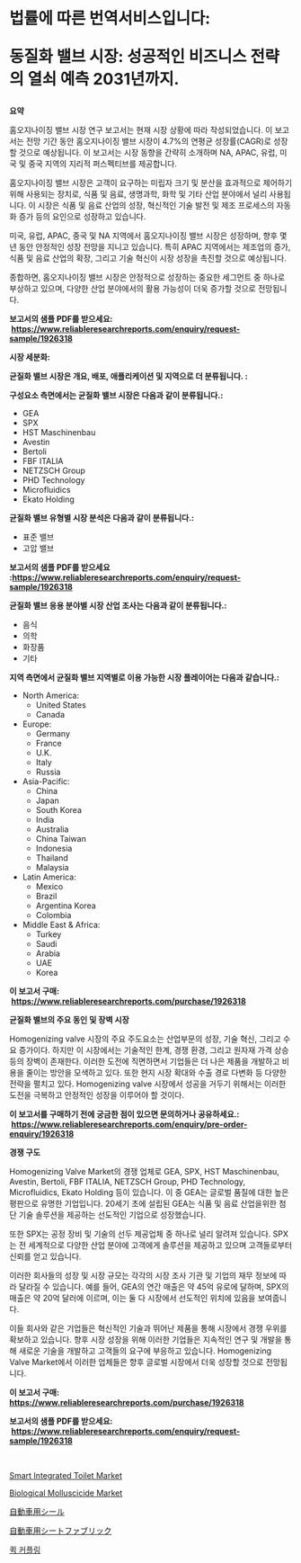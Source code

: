 <p><h1>법률에 따른 번역서비스입니다:

동질화 밸브 시장: 성공적인 비즈니스 전략의 열쇠 예측 2031년까지.</h1></p><p><strong>요약</strong></p>
<p><p>홈오지나이징 밸브 시장 연구 보고서는 현재 시장 상황에 따라 작성되었습니다. 이 보고서는 전망 기간 동안 홈오지나이징 밸브 시장이 4.7%의 연평균 성장률(CAGR)로 성장할 것으로 예상됩니다. 이 보고서는 시장 동향을 간략히 소개하며 NA, APAC, 유럽, 미국 및 중국 지역의 지리적 퍼스펙티브를 제공합니다.</p><p>홈오지나이징 밸브 시장은 고객이 요구하는 미립자 크기 및 분산을 효과적으로 제어하기 위해 사용되는 장치로, 식품 및 음료, 생명과학, 화학 및 기타 산업 분야에서 널리 사용됩니다. 이 시장은 식품 및 음료 산업의 성장, 혁신적인 기술 발전 및 제조 프로세스의 자동화 증가 등의 요인으로 성장하고 있습니다.</p><p>미국, 유럽, APAC, 중국 및 NA 지역에서 홈오지나이징 밸브 시장은 성장하며, 향후 몇 년 동안 안정적인 성장 전망을 지니고 있습니다. 특히 APAC 지역에서는 제조업의 증가, 식품 및 음료 산업의 확장, 그리고 기술 혁신이 시장 성장을 촉진할 것으로 예상됩니다.</p><p>종합하면, 홈오지나이징 밸브 시장은 안정적으로 성장하는 중요한 세그먼트 중 하나로 부상하고 있으며, 다양한 산업 분야에서의 활용 가능성이 더욱 증가할 것으로 전망됩니다.</p></p>
<p><strong>보고서의 샘플 PDF를 받으세요: &nbsp;<a href="https://www.reliableresearchreports.com/enquiry/request-sample/1926318">https://www.reliableresearchreports.com/enquiry/request-sample/1926318</a></strong></p>
<p><strong>시장 세분화:</strong></p>
<p><strong> 균질화 밸브 시장은 개요, 배포, 애플리케이션 및 지역으로 더 분류됩니다. :</strong></p>
<p><strong>구성요소 측면에서는 균질화 밸브 시장은 다음과 같이 분류됩니다.:</strong></p>
<p><ul><li>GEA</li><li>SPX</li><li>HST Maschinenbau</li><li>Avestin</li><li>Bertoli</li><li>FBF ITALIA</li><li>NETZSCH Group</li><li>PHD Technology</li><li>Microfluidics</li><li>Ekato Holding</li></ul></p>
<p><strong> 균질화 밸브 유형별 시장 분석은 다음과 같이 분류됩니다.:</strong></p>
<p><ul><li>표준 밸브</li><li>고압 밸브</li></ul></p>
<p><strong>보고서의 샘플 PDF를 받으세요 :<a href="https://www.reliableresearchreports.com/enquiry/request-sample/1926318">https://www.reliableresearchreports.com/enquiry/request-sample/1926318</a></strong></p>
<p><strong> 균질화 밸브 응용 분야별 시장 산업 조사는 다음과 같이 분류됩니다.:</strong></p>
<p><ul><li>음식</li><li>의학</li><li>화장품</li><li>기타</li></ul></p>
<p><strong>지역 측면에서 균질화 밸브 지역별로 이용 가능한 시장 플레이어는 다음과 같습니다.:</strong></p>
<p><ul>
    <li>
        North America:
        <ul>
            <li>United States</li>
            <li>Canada</li>
        </ul>
    </li>
    <li>
        Europe:
        <ul>
            <li>Germany</li>
            <li>France</li>
            <li>U.K.</li>
            <li>Italy</li>
            <li>Russia</li>
        </ul>
    </li>
    <li>
        Asia-Pacific:
        <ul>
            <li>China</li>
            <li>Japan</li>
            <li>South Korea</li>
            <li>India</li>
            <li>Australia</li>
            <li>China Taiwan</li>
            <li>Indonesia</li>
            <li>Thailand</li>
            <li>Malaysia</li>
        </ul>
    </li>
    <li>
        Latin America:
        <ul>
            <li>Mexico</li>
            <li>Brazil</li>
            <li>Argentina Korea</li>
            <li>Colombia</li>
        </ul>
    </li>
    <li>
        Middle East & Africa:
        <ul>
            <li>Turkey</li>
            <li>Saudi</li>
            <li>Arabia</li>
            <li>UAE</li>
            <li>Korea</li>
        </ul>
    </li>
    </ul></p>
<p><strong>이 보고서 구매: &nbsp;<a href="https://www.reliableresearchreports.com/purchase/1926318">https://www.reliableresearchreports.com/purchase/1926318</a></strong></p>
<p><strong>균질화 밸브의 주요 동인 및 장벽 시장</strong></p>
<p><p>Homogenizing valve 시장의 주요 주도요소는 산업부문의 성장, 기술 혁신, 그리고 수요 증가이다. 하지만 이 시장에서는 기술적인 한계, 경쟁 환경, 그리고 원자재 가격 상승 등의 장벽이 존재한다. 이러한 도전에 직면하면서 기업들은 더 나은 제품을 개발하고 비용을 줄이는 방안을 모색하고 있다. 또한 현지 시장 확대와 수출 경로 다변화 등 다양한 전략을 펼치고 있다. Homogenizing valve 시장에서 성공을 거두기 위해서는 이러한 도전을 극복하고 안정적인 성장을 이루어야 할 것이다.</p></p>
<p><strong>이 보고서를 구매하기 전에 궁금한 점이 있으면 문의하거나 공유하세요.: &nbsp;<a href="https://www.reliableresearchreports.com/enquiry/pre-order-enquiry/1926318">https://www.reliableresearchreports.com/enquiry/pre-order-enquiry/1926318</a></strong></p>
<p><strong>경쟁 구도</strong></p>
<p><p>Homogenizing Valve Market의 경쟁 업체로 GEA, SPX, HST Maschinenbau, Avestin, Bertoli, FBF ITALIA, NETZSCH Group, PHD Technology, Microfluidics, Ekato Holding 등이 있습니다. 이 중 GEA는 글로벌 품질에 대한 높은 평판으로 유명한 기업입니다. 20세기 초에 설립된 GEA는 식품 및 음료 산업을위한 첨단 기술 솔루션을 제공하는 선도적인 기업으로 성장했습니다. </p><p>또한 SPX는 공정 장비 및 기술의 선두 제공업체 중 하나로 널리 알려져 있습니다. SPX는 전 세계적으로 다양한 산업 분야에 고객에게 솔루션을 제공하고 있으며 고객들로부터 신뢰를 얻고 있습니다.</p><p>이러한 회사들의 성장 및 시장 규모는 각각의 시장 조사 기관 및 기업의 재무 정보에 따라 달라질 수 있습니다. 예를 들어, GEA의 연간 매출은 약 45억 유로에 달하며, SPX의 매출은 약 20억 달러에 이르며, 이는 둘 다 시장에서 선도적인 위치에 있음을 보여줍니다.</p><p>이들 회사와 같은 기업들은 혁신적인 기술과 뛰어난 제품을 통해 시장에서 경쟁 우위를 확보하고 있습니다. 향후 시장 성장을 위해 이러한 기업들은 지속적인 연구 및 개발을 통해 새로운 기술을 개발하고 고객들의 요구에 부응하고 있습니다. Homogenizing Valve Market에서 이러한 업체들은 향후 글로벌 시장에서 더욱 성장할 것으로 전망됩니다.</p></p>
<p><strong>이 보고서 구매: &nbsp; <a href="https://www.reliableresearchreports.com/purchase/1926318">https://www.reliableresearchreports.com/purchase/1926318</a></strong></p>
<p><strong>보고서의 샘플 PDF를 받으세요: &nbsp;<a href="https://www.reliableresearchreports.com/enquiry/request-sample/1926318">https://www.reliableresearchreports.com/enquiry/request-sample/1926318</a></strong><strong></strong></p>
<p>&nbsp;</p>
<p><p><a href="https://github.com/zjyglelu/Market-Research-Report-List-2/blob/main/smart-integrated-toilet-market.md">Smart Integrated Toilet Market</a></p><p><a href="https://issuu.com/reportprime-2/docs/biological-molluscicide-market-size-2030.pptx">Biological Molluscicide Market</a></p><p><a href="https://github.com/laurenreichert/Market-Research-Report-List-1/blob/main/44864238036.md">自動車用シール</a></p><p><a href="https://github.com/RodHoppe07/Market-Research-Report-List-1/blob/main/65194698037.md">自動車用シートファブリック</a></p><p><a href="https://github.com/FelipeGrrady654556/Market-Research-Report-List-1/blob/main/13969517960.md">퀵 커플링</a></p></p>